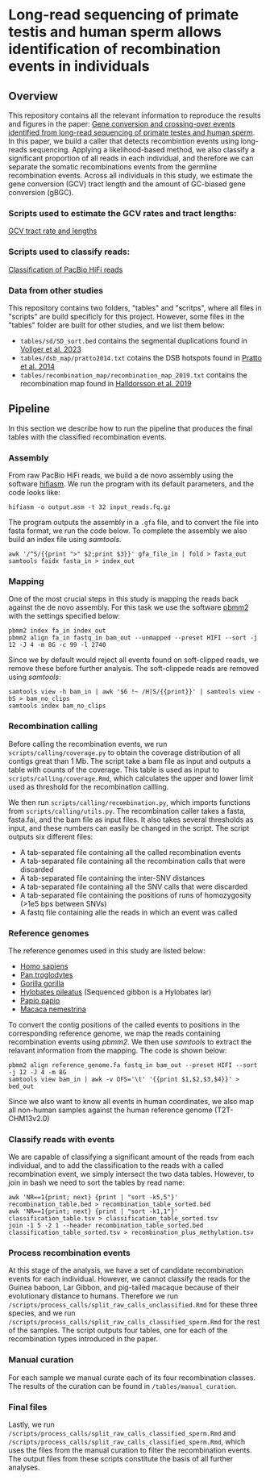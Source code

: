 # Long-read sequencing of primate testis and human sperm allows identification of recombination events in individuals

## Overview
This repository contains all the relevant information to reproduce the results and figures in the paper: [Gene conversion and crossing-over events identified from long-read sequencing of primate testes and human sperm](https://www.biorxiv.org/content/10.1101/2024.07.05.601967v1). In this paper, we build a caller that detects recombintion events using long-reads sequencing. Applying a likelihood-based method, we also classify a significant proportion of all reads in each individual, and therefore we can separate the somatic recombinations events from the germline recombination events. Across all individuals in this study, we estimate the gene conversion (GCV) tract length and the amount of GC-biased gene conversion (gBGC).

### Scripts used to estimate the GCV rates and tract lengths:
  [GCV tract rate and lengths](https://github.com/r02ap19/GeneConv)
### Scripts used to classify reads:
  [Classification of PacBio HiFi reads](https://github.com/vinodsinghjnu/Proj_GermReadsClassification/blob/main/README.md)

### Data from other studies
This repository contains two folders, "tables" and "scritps", where all files in "scripts" are build specificly for this project. However, some files in the "tables" folder are built for other studies, and we list them below:
  - `tables/sd/SD_sort.bed` contains the segmental duplications found in [Vollger et al. 2023](https://www.nature.com/articles/s41586-023-05895-y)
  - `tables/dsb_map/pratto2014.txt` cotains the DSB hotspots found in [Pratto et al. 2014](https://www.science.org/doi/10.1126/science.1256442)
  - `tables/recombination_map/recombination_map_2019.txt` contains the recombination map found in [Halldorsson et al. 2019](https://www.science.org/doi/10.1126/science.aau1043)

## Pipeline
In this section we describe how to run the pipeline that produces the final tables with the classified recombination events.

### Assembly
From raw PacBio HiFi reads, we build a de novo assembly using the software [hifiasm](https://github.com/chhylp123/hifiasm). We run the program with its default parameters, and the code looks like: 
```
hifiasm -o output.asm -t 32 input_reads.fq.gz
```
The program outputs the assembly in a `.gfa` file, and to convert the file into fasta format, we run the code below. To complete the assembly we also build an index file using *samtools*.
```
awk '/^S/{{print ">" $2;print $3}}' gfa_file_in | fold > fasta_out
samtools faidx fasta_in > index_out
```
### Mapping
One of the most crucial steps in this study is mapping the reads back against the de novo assembly. For this task we use the software [pbmm2](https://github.com/PacificBiosciences/pbmm2) with the settings specified below:
```
pbmm2 index fa_in index_out
pbmm2 align fa_in fastq_in bam_out --unmapped --preset HIFI --sort -j 12 -J 4 -m 8G -c 99 -l 2740
```
Since we by default would reject all events found on soft-clipped reads, we remove these before further analysis. The soft-clippede reads are removed using *samtools*:
```
samtools view -h bam_in | awk '$6 !~ /H|S/{{print}}' | samtools view -bS > bam_no_clips
samtools index bam_no_clips
```
### Recombination calling
Before calling the recombination events, we run `scripts/calling/coverage.py` to obtain the coverage distribution of all contigs great than 1 Mb. The script take a bam file as input and outputs a table with counts of the coverage. This table is used as input to `scripts/calling/coverage.Rmd`, which calculates the upper and lower limit used as threshold for the recombination callling. 

We then run `scripts/calling/recombination.py`, which imports functions from `scripts/calling/utils.py`. The recombination caller takes a fasta, fasta.fai, and the bam file as input files. It also takes several thresholds as input, and these numbers can easily be changed in the script. The script outputs six different files:
  - A tab-separated file containing all the called recombination events
  - A tab-separated file containing all the recombination calls that were discarded
  - A tab-separated file containing the inter-SNV distances
  - A tab-separated file containing all the SNV calls that were discarded
  - A tab-separated file containing the positions of runs of homozygosity (>1e5 bps between SNVs)
  - A fastq file containing alle the reads in which an event was called

### Reference genomes
The reference genomes used in this study are listed below:
  - [Homo sapiens](https://www.ncbi.nlm.nih.gov/datasets/genome/GCF_009914755.1/)
  - [Pan troglodytes](https://genomeark.s3.amazonaws.com/index.html?prefix=species/Pan_troglodytes/mPanTro3/assembly_curated/)
  - [Gorilla gorilla](https://genomeark.s3.amazonaws.com/index.html?prefix=species/Gorilla_gorilla/mGorGor1/assembly_curated/)
  - [Hylobates pileatus](https://www.ncbi.nlm.nih.gov/datasets/genome/GCA_021498465.1/) (Sequenced gibbon is a Hylobates lar)
  - [Papio papio](https://www.ncbi.nlm.nih.gov/datasets/genome/GCA_028645565.1/)
  - [Macaca nemestrina](https://www.ncbi.nlm.nih.gov/datasets/genome/GCA_043159975.1/)
    
To convert the contig positions of the called events to positions in the corresponding reference genome, we map the reads containing recombination events using *pbmm2*. We then use *samtools* to extract the relavant information from the mapping. The code is shown below:
```
pbmm2 align reference_genome.fa fastq_in bam_out --preset HIFI --sort -j 12 -J 4 -m 8G
samtools view bam_in | awk -v OFS='\t' '{{print $1,$2,$3,$4}}' > bed_out
```
Since we also want to know all events in human coordinates, we also map all non-human samples against the human reference genome (T2T-CHM13v2.0)

### Classify reads with events
We are capable of classifying a significant amount of the reads from each individual, and to add the classification to the reads with a called recombination event, we simply intersect the two data tables. However, to join in bash we need to sort the tables by read name:
```
awk 'NR==1{print; next} {print | "sort -k5,5"}' recombination_table.bed > recombination_table_sorted.bed
awk 'NR==1{print; next} {print | "sort -k1,1"}' classification_table.tsv > classification_table_sorted.tsv
join -1 5 -2 1 --header recombination_table_sorted.bed classification_table_sorted.tsv > recombination_plus_methylation.tsv
```

### Process recombination events
At this stage of the analysis, we have a set of candidate recombination events for each individual. However, we cannot classify the reads for the Guinea baboon, Lar Gibbon, and pig-tailed macaque because of their evolutionary distance to humans. Therefore we run `/scripts/process_calls/split_raw_calls_unclassified.Rmd` for these three species, and we run `/scripts/process_calls/split_raw_calls_classified_sperm.Rmd` for the rest of the samples. The script outputs four tables, one for each of the recombination types introduced in the paper. 

### Manual curation
For each sample we manual curate each of its four recombination classes. The results of the curation can be found in `/tables/manual_curation`.

### Final files
Lastly, we run `/scripts/process_calls/split_raw_calls_classified_sperm.Rmd` and `/scripts/process_calls/split_raw_calls_classified_sperm.Rmd`, which uses the files from the manual curation to filter the recombination events. The output files from these scripts constitute the basis of all further analyses. 



